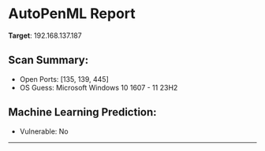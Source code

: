 
# AutoPenML Report
**Target**: 192.168.137.187

## Scan Summary:
- Open Ports: [135, 139, 445]
- OS Guess: Microsoft Windows 10 1607 - 11 23H2

## Machine Learning Prediction:
- Vulnerable: No

---
